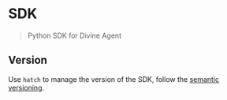 # SDK

> Python SDK for Divine Agent

## Version

Use `hatch` to manage the version of the SDK, follow the [semantic versioning](https://semver.org).
